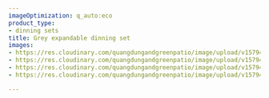 ```yaml
---
imageOptimization: q_auto:eco
product_type:
- dinning sets
title: Grey expandable dinning set
images:
- https://res.cloudinary.com/quangdungandgreenpatio/image/upload/v1579402165/posts/DSC_5574_xpljdf.jpg
- https://res.cloudinary.com/quangdungandgreenpatio/image/upload/v1579402165/posts/DSC_5571_ixpkys.jpg
- https://res.cloudinary.com/quangdungandgreenpatio/image/upload/v1579402165/posts/DSC_5577_ok4bni.jpg
- https://res.cloudinary.com/quangdungandgreenpatio/image/upload/v1579402199/posts/DSC_5578_gclteh.jpg

---
```

